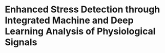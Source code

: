 # Enhanced Stress Detection through Integrated Machine and Deep Learning Analysis of Physiological Signals
